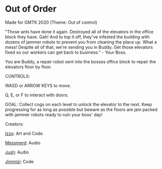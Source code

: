 
# Out of Order
Made for GMTK 2020 (Theme: Out of control)

"Those ants have done it again. Destroyed all of the elevators in the office block they have. Gah! And to top it off, they've infested the building with dozens of jammer robots to prevent you from cleaning the place up. What a mess! Despite all of that, we're sending you in Buddy. Get those elevators fixed so our workers can get back to business." - Your Boss.

You are Buddy, a repair robot sent into the bosses office block to repair the elevators floor by floor.

CONTROLS:

WASD or ARROW KEYS to move.

Q, E, or F to interact with doors.


GOAL:
Collect cogs on each level to unlock the elevator to the next. Keep progressing for as long as possible but beware as the floors are jam packed with jammer robots ready to ruin your boss' day!

Creators:

[Izzo](https://github.com/SuperIzzo): Art and Code.

[Messmerd](https://soundcloud.com/messmerd): Audio

[Jush](https://www.cephalo.io/): Audio

[Jimmizi](https://jimmizi.itch.io/): Code
